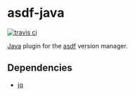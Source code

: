 # asdf-java

[![travis ci](https://travis-ci.org/halcyon/asdf-java.svg?branch=master)](https://travis-ci.org/halcyon/asdf-java)

[Java](https://www.java.com/en/) plugin for the [asdf](https://github.com/asdf-vm/asdf) version manager.

## Dependencies
* [jq](https://stedolan.github.io/jq/)
